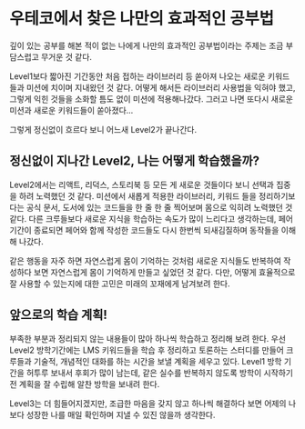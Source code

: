 # 우테코에서 찾은 나만의 효과적인 공부법

깊이 있는 공부를 해본 적이 없는 나에게 나만의 효과적인 공부법이라는 주제는 조금 부담스럽고 무거운 것 같다.

Level1보다 짧아진 기간동안 처음 접하는 라이브러리 등 쏟아져 나오는 새로운 키워드들과 미션에 치이며 지내왔던 것 같다. 어떻게 해서든 라이브러리 사용법을 익혀야 했고, 그렇게 익힌 것들을 소화할 틈도 없이 미션에 적용해나갔다. 그러고 나면 또다시 새로운 미션과 새로운 키워드들이 쏟아졌다...

그렇게 정신없이 흐르다 보니 어느새 Level2가 끝나간다.

## 정신없이 지나간 Level2, 나는 어떻게 학습했을까?

Level2에서는 리액트, 리덕스, 스토리북 등 모든 게 새로운 것들이다 보니 선택과 집중을 하려 노력했던 것 같다.
미션에서 새롭게 적용한 라이브러리, 키워드 들을 정리하기보다는 공식 문서, 도서에 있는 코드들을 한 줄 한 줄 찍어보며 몸으로 익히려 노력했던 것 같다.
다른 크루들보다 새로운 지식을 학습하는 속도가 많이 느리다고 생각하는데, 페어 기간이 종료되면 페어와 함께 작성한 코드들도 다시 한번씩 되새김질하며 동작들을 이해해 나갔다.

같은 행동을 자주 하면 자연스럽게 몸이 기억하는 것처럼 새로운 지식들도 반복하여 작성하다 보면 자연스럽게 몸이 기억하게 만들고 싶었던 것 같다. 다만, 어떻게 효율적으로 잘 사용할 수 있는지에 대한 고민은 미래의 꼬재에게 남겨보려 한다.

## 앞으로의 학습 계획!

부족한 부분과 정리되지 않는 내용들이 많아 하나씩 학습하고 정리해 보려 한다.
우선 Level2 방학기간에는 LMS 키워드들을 학습 후 정리하고 토론하는 스터디를 만들어 크루들과 기술적, 개념적인 대화를 하는 시간을 보낼 계획을 세우고 있다. Level1 방학 기간을 허투루 보내서 후회가 많이 남는데, 같은 실수를 반복하지 않도록 방학이 시작하기 전 계획을 잘 수립해 알찬 방학을 보내려 한다.

Level3는 더 힘들어지겠지만, 조급한 마음을 갖지 않고 하나씩 해결하다 보면 어제의 나보다 성장한 나를 매일 확인하며 지낼 수 있진 않을까 생각한다.
